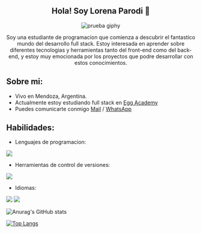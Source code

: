 <div id="header" align="center">
  
## Hola! Soy Lorena Parodi 👋

![prueba giphy](https://media.giphy.com/media/TdjQAgDIkRsYm1HUbt/giphy.gif)

Soy una estudiante de programacion que comienza a descubrir el fantastico mundo del desarrollo full stack. Estoy interesada en aprender sobre diferentes tecnologias y herramientas tanto del front-end como del back-end, y estoy muy emocionada por los proyectos que podre desarrollar con estos conocimientos.


 

  </div>

## Sobre mi:
  
  - Vivo en Mendoza, Argentina.
  - Actualmente estoy estudiando full stack en [Egg Academy](https://eggcooperation.com/es-ar)
  - Puedes comunicarte conmigo [Mail](lorenaparodi@hotmail.com) / [WhatsApp](5492615754439) 


## Habilidades:

  - Lenguajes de programacion:

  ![](https://github.com/Lore4444/IMAGENES/blob/main/java.jpg)

  - Herramientas de control de versiones:
  
  ![](https://github.com/Lore4444/IMAGENES/blob/main/icons8-github-64.jpg)
  
  - Idiomas:
  
  ![](https://img.shields.io/badge/Ingles-Basico-blue)   ![](https://img.shields.io/badge/Japones-B1-green)
  
  
  ![Anurag's GitHub stats](https://github-readme-stats.vercel.app/api?username=Lore4444&show_icons=true&theme=synthwave)
  
  [![Top Langs](https://github-readme-stats.vercel.app/api/top-langs/?username=Lore4444&hide_progress=true)](https://github.com/anuraghazra/github-readme-stats)
  
<!--
**Lore4444/Lore4444** is a ✨ _special_ ✨ repository because its `README.md` (this file) appears on your GitHub profile.

Here are some ideas to get you started:

- 🔭 I’m currently working on ...
- 🌱 I’m currently learning ...
- 👯 I’m looking to collaborate on ...
- 🤔 I’m looking for help with ...
- 💬 Ask me about ...
- 📫 How to reach me: ...
- 😄 Pronouns: ...
- ⚡ Fun fact: ...
-->



